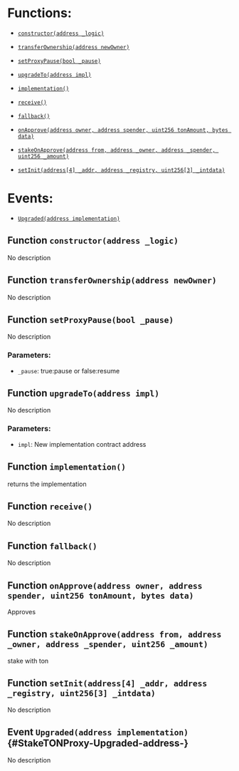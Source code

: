# Functions:

- [`constructor(address _logic)`](#StakeTONProxy-constructor-address-)

- [`transferOwnership(address newOwner)`](#StakeTONProxy-transferOwnership-address-)

- [`setProxyPause(bool _pause)`](#StakeTONProxy-setProxyPause-bool-)

- [`upgradeTo(address impl)`](#StakeTONProxy-upgradeTo-address-)

- [`implementation()`](#StakeTONProxy-implementation--)

- [`receive()`](#StakeTONProxy-receive--)

- [`fallback()`](#StakeTONProxy-fallback--)

- [`onApprove(address owner, address spender, uint256 tonAmount, bytes data)`](#StakeTONProxy-onApprove-address-address-uint256-bytes-)

- [`stakeOnApprove(address from, address _owner, address _spender, uint256 _amount)`](#StakeTONProxy-stakeOnApprove-address-address-address-uint256-)

- [`setInit(address[4] _addr, address _registry, uint256[3] _intdata)`](#StakeTONProxy-setInit-address-4--address-uint256-3--)

# Events:

- [`Upgraded(address implementation)`](#StakeTONProxy-Upgraded-address-)

## Function `constructor(address _logic) `

No description

## Function `transferOwnership(address newOwner) `

No description

## Function `setProxyPause(bool _pause) `

No description

### Parameters:

- `_pause`: true:pause or false:resume

## Function `upgradeTo(address impl) `

No description

### Parameters:

- `impl`: New implementation contract address

## Function `implementation() `

returns the implementation

## Function `receive() `

No description

## Function `fallback() `

No description

## Function `onApprove(address owner, address spender, uint256 tonAmount, bytes data) `

Approves

## Function `stakeOnApprove(address from, address _owner, address _spender, uint256 _amount) `

stake with ton

## Function `setInit(address[4] _addr, address _registry, uint256[3] _intdata) `

No description

## Event `Upgraded(address implementation)` {#StakeTONProxy-Upgraded-address-}

No description
